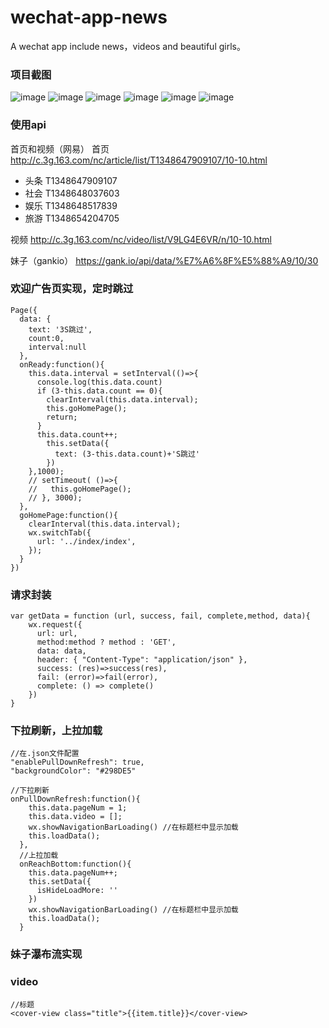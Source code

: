# wechat-app-news
A wechat app include news，videos and beautiful girls。
### 项目截图
![image](https://github.com/xuyonghua/wechat-app-news/blob/master/screenshots/Screenshot_splash.jpg?raw=true)
![image](https://github.com/xuyonghua/wechat-app-news/blob/master/screenshots/Screenshot_头条.jpg?raw=true)
![image](https://github.com/xuyonghua/wechat-app-news/blob/master/screenshots/Screenshot_社会.jpg?raw=true)
![image](https://github.com/xuyonghua/wechat-app-news/blob/master/screenshots/Screenshot_detail.jpg?raw=true)
![image](https://github.com/xuyonghua/wechat-app-news/blob/master/screenshots/Screenshot_video?raw=true)
![image](https://github.com/xuyonghua/wechat-app-news/blob/master/screenshots/Screenshot_girl.jpg?raw=true)

### 使用api
首页和视频（网易）
首页
http://c.3g.163.com/nc/article/list/T1348647909107/10-10.html
- 头条 T1348647909107
- 社会 T1348648037603
- 娱乐 T1348648517839
- 旅游 T1348654204705

视频
http://c.3g.163.com/nc/video/list/V9LG4E6VR/n/10-10.html

妹子（gankio）
https://gank.io/api/data/%E7%A6%8F%E5%88%A9/10/30

### 欢迎广告页实现，定时跳过
```
Page({
  data: {
    text: '3S跳过',
    count:0,
    interval:null
  },
  onReady:function(){
    this.data.interval = setInterval(()=>{
      console.log(this.data.count)
      if (3-this.data.count == 0){
        clearInterval(this.data.interval);
        this.goHomePage();
        return;
      }
      this.data.count++;
        this.setData({
          text: (3-this.data.count)+'S跳过'
        })
    },1000);
    // setTimeout( ()=>{
    //   this.goHomePage();
    // }, 3000);
  },
  goHomePage:function(){
    clearInterval(this.data.interval);
    wx.switchTab({
      url: '../index/index',
    });
  }
})

```


### 请求封装
```
var getData = function (url, success, fail, complete,method, data){
    wx.request({
      url: url,
      method:method ? method : 'GET',
      data: data,
      header: { "Content-Type": "application/json" },
      success: (res)=>success(res),
      fail: (error)=>fail(error),
      complete: () => complete()
    })
}
```
### 下拉刷新，上拉加载
```
//在.json文件配置
"enablePullDownRefresh": true,
"backgroundColor": "#298DE5"

//下拉刷新
onPullDownRefresh:function(){
    this.data.pageNum = 1;
    this.data.video = [];
    wx.showNavigationBarLoading() //在标题栏中显示加载
    this.loadData();
  },
  //上拉加载
  onReachBottom:function(){
    this.data.pageNum++;
    this.setData({
      isHideLoadMore: ''
    })
    wx.showNavigationBarLoading() //在标题栏中显示加载
    this.loadData();
  }
```
### 妹子瀑布流实现
### video 
```
//标题
<cover-view class="title">{{item.title}}</cover-view>
```




